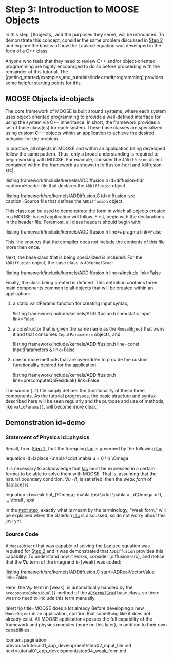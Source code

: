 # Step 3: Introduction to MOOSE Objects

In this step, [#objects], and the purposes they serve, will be introduced.
To demonstrate this concept, consider the same problem discussed in [Step 2](tutorial01_app_development/step02_input_file.md#physics) and explore the basics of how the Laplace equation was developed in the form of a C++ class.

Anyone who feels that they need to review C++ and/or object-oriented programming are highly encouraged to do so before proceeding with the remainder of this tutorial. The [getting_started/examples_and_tutorials/index.md#programming] provides some helpful starting points for this.

## MOOSE Objects id=objects

The core framework of MOOSE is built around systems, where each system uses object-oriented programming to provide a well-defined interface for using the system via C++ inheritance. In short, the framework provides a set of base class(es) for each system. These base classes are specialized using custom C++ objects within an application to achieve the desired behavior for the problem.

In practice, all objects in MOOSE and within an application being developed follow the same pattern. Thus, only a broad understanding is required to begin working with MOOSE. For example, consider the `ADDiffusion` object contained within the framework as shown in [diffusion-hdr] and [diffusion-src].

!listing framework/include/kernels/ADDiffusion.h
         id=diffusion-hdr
         caption=Header file that declares the `ADDiffusion` object.

!listing framework/src/kernels/ADDiffusion.C
         id=diffusion-src
         caption=Source file that defines the `ADDiffusion` object.

This class can be used to demonstrate the form in which all objects created in a MOOSE-based application will follow. First, begin with the declarations in the header file. Foremost, all class headers should begin with:

!listing framework/include/kernels/ADDiffusion.h line=#pragma link=False

This line ensures that the compiler does not include the contents of this file more then once.

Next, the base class that is being specialized is included. For the `ADDiffusion` object, the base class is `ADKernelGrad`:

!listing framework/include/kernels/ADDiffusion.h line=#include link=False

Finally, the class being created is defined. This definition contains three main components common to all objects that will be created within an application:

1. a static validParams function for creating input syntax,

   !listing framework/include/kernels/ADDiffusion.h line=static Input link=False

1. a constructor that is given the same name as the `MooseObject` that owns it and that consumes `InputParameters` objects, and

   !listing framework/include/kernels/ADDiffusion.h line=const InputParameters & link=False

1. one or more methods that are overridden to provide the custom functionality desired for the application.

   !listing framework/include/kernels/ADDiffusion.h line=precomputeQpResidual() link=False

The source (`.C`) file simply defines the functionality of these three components. As the tutorial progresses, the basic structure and syntax described here will be seen regularly and the purpose and use of methods, like `validParams()`, will become more clear.

## Demonstration id=demo

### Statement of Physics id=physics

Recall, from [Step 2](tutorial01_app_development/step02_input_file.md#physics), that the foregoing [!ac](BVP) is governed by the following [!ac](PDE):

!equation id=laplace
-\nabla \cdot \nabla u = 0 \in \Omega

It is necessary to acknowledge that [!ac](PDEs) must be expressed in a certain format to be able to solve them with MOOSE. That is, assuming that the natural boundary condition, $\nabla u \cdot \hat{n}$, is satisfied, then the *weak form* of [laplace] is

!equation id=weak
\int_{\Omega} \nabla \psi \cdot \nabla u \, d\Omega = 0, \,\,\, \forall \, \psi

In the [next step](tutorial01_app_development/step04_weak_form.md), exactly what is meant by the terminology, "weak form," will be explained when the Galerkin [!ac](FEM) is discussed, so do not worry about this just yet.

### Source Code

A `MooseObject` that was capable of solving the Laplace equation was required for [Step 2](tutorial01_app_development/step02_input_file.md) and it was demonstrated that `ADDiffusion` provides this capability. To understand how it works, consider [diffusion-src], and notice that the $\nabla u$ term of the integrand in [weak] was coded:

!listing framework/src/kernels/ADDiffusion.C
         start=ADRealVectorValue
         link=False

Here, the $\nabla \psi$ term in [weak],
is automatically handled by the `precomputeQpResidual()` method of the [`ADKernelGrad`](source/kernels/ADKernelGrad.md) base class, so there was no need to include this term manually.

!alert tip title=MOOSE does a lot already
Before developing a new `MooseObject` in an application, confirm that something like it does not already exist. All MOOSE applications posses the full capability of the framework and physics modules (more on this later), in addition to their own capabilities.

!content pagination previous=tutorial01_app_development/step02_input_file.md
                    next=tutorial01_app_development/step04_weak_form.md
